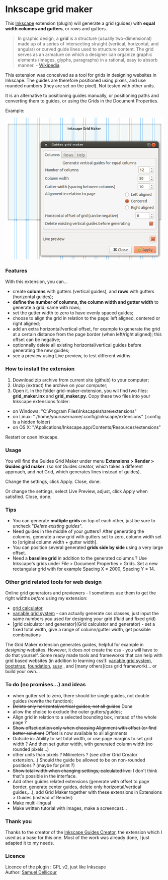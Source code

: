 Inkscape grid maker
===================

This [Inkscape](http://inkscape.org/) extension (plugin) will generate a grid (guides) with **equal width columns and gutters**, or rows and gutters.

> In graphic design, a **grid** is a structure (usually two-dimensional) made up of a series of intersecting straight (vertical, horizontal, and angular) or curved guide lines used to structure content. The grid serves as an armature on which a designer can organize graphic elements (images, glyphs, paragraphs) in a rational, easy to absorb manner. - [Wikipedia](http://en.wikipedia.org/wiki/Grid_%28graphic_design%29)

This extension was conceived as a tool for grids in designing websites in Inkscape. The guides are therefore positioned using pixels, and use rounded numbers (they are set on the pixel). Not tested with other units.

It is an alternative to positioning guides manually, or positioning paths and converting them to guides, or using the Grids in the Document Properties.

Example:

![grid maker in action](img/inkscape-gridmaker.png)

### Features

With this extension, you can...
- create **columns** with gutters (vertical guides), and **rows** with gutters (horizontal guides);
- **define the number of columns, the column width and gutter width** to generate a grid; same with rows;
- set the gutter width to zero to have evenly spaced guides;
- choose to align the grid in relation to the page: left aligned, centered or right aligned;
- add an extra horizontal/vertical offset, for example to generate the grid at a certain distance from the page border (when left/right aligned); this offset can be negative;
- optionnally delete all existing horizontal/vertical guides before generating the new guides;
- see a preview using Live preview, to test different widths.

### How to install the extension

1. Download zip archive from current site (github) to your computer;
2. Unzip (extract) the archive on your computer;
3. Open it. In the folder grid-maker-extension, you wil find two files: **grid_maker.inx** and **grid_maker.py**. Copy these two files into your Inkscape extensions folder:

- on Windows: "C:\Program Files\Inkscape\share\extensions"
- on Linux: " /home/yourusername/.config/inkscape/extensions" (.config is a hidden folder)
- on OS X: "/Applications/Inkscape.app/Contents/Resources/extensions" 

Restart or open Inkscape.

### Usage

You will find the Guides Grid Maker under menu **Extensions > Render > Guides grid maker**. (so *not* Guides creator, which takes a different approach, and *not* Grid, which generates lines instead of guides). 

Change the settings, click Apply. Close, done.

Or change the settings, select Live Preview, adjust, click Apply when satisfied. Close, done.

### Tips

- You can generate **multiple grids** on top of each other, just be sure to uncheck "*Delete existing guides*". 
- Need guides in the middle of your gutters? After generating the columns, generate a new grid with gutters set to zero, column width set to [original column width + gutter width].
- You can position several generated **grids side by side** using a very large offset.
- Need a **baseline grid** in addition to the generated columns ? Use Inkscape's grids under File > Document Properties > Grids. Set a new rectangular grid with for example Spacing X = 2000, Spacing Y = 14.

### Other grid related tools for web design

Online grid generators and previewers - I sometimes use them to get the right widths *before* using my extension: 

- [grid calculator](http://www.29digital.net/grid/)
- [variable grid system](http://grids.heroku.com/) - can actually generate css classes, just input the same numbers you used for designing your grid (fluid and fixed grid)
- [grid calculator and generator](Grid calculator and generator) - set a fixed total width, give a range of column/gutter width, get possible combinations

The Grid Maker extension generates guides, helpful for example in *designing* websites. However, it does *not* create the css - you will have to do that yourself. Some ready made tools and frameworks that can help with grid based websites (in addition to learning css!): [variable grid system](http://grids.heroku.com/), [bootstrap](http://getbootstrap.com/), [foundation](http://foundation.zurb.com/), [susy](http://susy.oddbird.net/)  , and [many others](css grid framework)... or build your own...

### To do (no promises...) and ideas

- when gutter set to zero, there should be single guides, not double guides (rewrite the function);
- ~~Delete only horizontal/vertical guides, not all guides~~ Done
- allow the choice to exclude the outer gutters/guides;
- Align grid in relation to a selected bounding box, instead of the whole page ?
- ~~Show offset option only when choosing Alignment with offset (or find better solution)~~ Offset is now available to all alignments
- Outside in: Ability to set total width, or use page margins to set grid width ? And then set gutter width, with generated column width (no rounded pixels...)
- other units than pixels ? Milimeters ? (see other Grid Creator extension...) Should the guide be allowed to be on non-rounded positions ? (maybe for print ?)
- ~~Show total width when changing settings, calculated live.~~ I don't think that's possible in the interface.
- Add other guides related extensions (generate with offset to page border, generate center guides, delete only horizontal/vertical guides,...), add Grid Maker together with these extensions in Extensions > Guides (instead of Render)
- Make multi-lingual
- Make written tutorial with images, make a screencast...

### Thank you

Thanks to the creator of the [Inkscape Guides Creator](http://code.google.com/p/inkscape-guides-creator/), the extension which I used as a base for this one. Most of the work was already done, I just adapted it to my needs.

### Licence

Licence of the plugin : GPL v2, just like Inkscape  
Author: [Samuel Dellicour](http://www.samplify.be)
